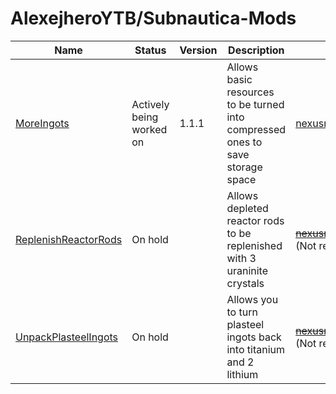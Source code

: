 # AlexejheroYTB/Subnautica-Mods 

| Name | Status | Version | Description | Download Link | 
|-|-|-|-|-|
| <a href=../MoreIngots> MoreIngots </a> | Actively being worked on | 1.1.1 | Allows basic resources to be turned into compressed ones to save storage space | <a href=https://nexusmods.com/subnautica/mods/60> nexusmods.com/subnautica/mods/60 </a> |
| <a href=../ReplenishReactorRods> ReplenishReactorRods </a> | On hold | | Allows depleted reactor rods to be replenished with 3 uraninite crystals | <strike><a href=https://nexusmods.com/subnautica/mods/62> nexusmods.com/subnautica/mods/62 </a></strike> (Not released yet) |
| <a href=../UnpackPlasteelIngots> UnpackPlasteelIngots </a> | On hold | | Allows you to turn plasteel ingots back into titanium and 2 lithium | <strike><a href=https://nexusmods.com/subnautica/mods/69> nexusmods.com/subnautica/mods/69 </a></strike> (Not released yet) |
